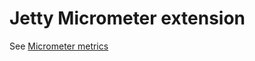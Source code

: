 # Jetty Micrometer extension

See [Micrometer metrics](../../../../docs/developer/decision-records/2022-02-07-micrometer-metrics/README.md)
